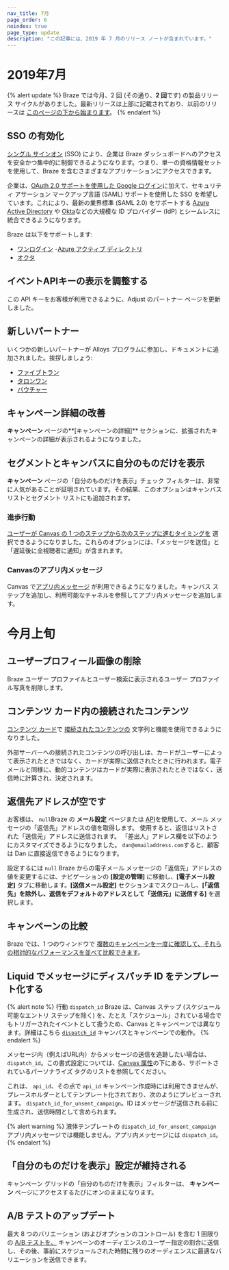 ```yaml
---
nav_title: 7月
page_order: 6
noindex: true
page_type: update
description: "この記事には、2019 年 7 月のリリース ノートが含まれています。"
---
```


# 2019年7月

{% alert update %}
Braze では今月、2 回 (その通り、**2 回**です) の製品リリース サイクルがありました。最新リリースは上部に記載されており、以前のリリースは [このページの下から始まります](#earlier-this-month)。
{% endalert %}

## SSO の有効化

[シングル サインオン]({{site.baseurl}}/user_guide/administrative/access_braze/single_sign_on/) (SSO) により、企業は Braze ダッシュボードへのアクセスを安全かつ集中的に制御できるようになります。つまり、単一の資格情報セットを使用して、Braze を含むさまざまなアプリケーションにアクセスできます。

企業は、[OAuth 2.0 サポートを使用した Google ログイン](https://developers.google.com/identity/protocols/OAuth2)に加えて、セキュリティ アサーション マークアップ言語 (SAML) サポートを使用した SSO を希望しています。これにより、最新の業界標準 (SAML 2.0) をサポートする [Azure Active Directory]({{site.baseurl}}/user_guide/administrative/access_braze/single_sign_on/azure_ad/) や [Okta]({{site.baseurl}}/user_guide/administrative/access_braze/single_sign_on/okta/)などの大規模な ID プロバイダー (IdP) とシームレスに統合できるようになります。

Braze は以下をサポートします:
- [ワンログイン]({{site.baseurl}}/user_guide/administrative/access_braze/single_sign_on/onelogin/)
-[Azure アクティブ ディレクトリ]({{site.baseurl}}/user_guide/administrative/access_braze/single_sign_on/azure_ad/)
- [オクタ]({{site.baseurl}}/user_guide/administrative/access_braze/single_sign_on/okta/)

## イベントAPIキーの表示を調整する

この API キーをお客様が利用できるように、Adjust のパートナー ページを更新しました。

## 新しいパートナー

いくつかの新しいパートナーが Alloys プログラムに参加し、ドキュメントに追加されました。挨拶しましょう:
- [ファイブトラン]({{site.baseurl}}/partners/fivetran/)
- [タロンワン]({{site.baseurl}}/partners/talonone/)
- [バウチャー]({{site.baseurl}}/partners/voucherify/)

## キャンペーン詳細の改善

**キャンペーン** ページの**[キャンペーンの詳細]** セクションに、拡張されたキャンペーンの詳細が表示されるようになりました。

## セグメントとキャンバスに自分のものだけを表示

**キャンペーン** ページの「自分のものだけを表示」チェック フィルターは、非常に人気があることが証明されています。その結果、このオプションはキャンバス リストとセグメント リストにも追加されます。

### 進歩行動

[ユーザーが Canvas の 1 つのステップから次のステップに進むタイミングを]({{site.baseurl}}/user_guide/engagement_tools/canvas/create_a_canvas/advancement/) 選択できるようになりました。これらのオプションには、「メッセージを送信」と「遅延後に全視聴者に通知」が含まれます。

### Canvasのアプリ内メッセージ

Canvas で[アプリ内メッセージ]({{site.baseurl}}/user_guide/engagement_tools/canvas/create_a_canvas/in-app_messages_in_canvas/) が利用できるようになりました。キャンバス ステップを追加し、利用可能なチャネルを参照してアプリ内メッセージを追加します。

# 今月上旬

## ユーザープロフィール画像の削除

Braze ユーザー プロファイルとユーザー検索に表示されるユーザー プロファイル写真を削除します。

## コンテンツ カード内の接続されたコンテンツ

[コンテンツ カード]({{site.baseurl}}/user_guide/message_building_by_channel/content_cards/overview/)で [接続されたコンテンツの]({{site.baseurl}}/user_guide/personalization_and_dynamic_content/connected_content/about_connected_content/#about-connected-content) 文字列と機能を使用できるようになりました。

外部サーバーへの接続されたコンテンツの呼び出しは、カードがユーザーによって表示されたときではなく、カードが実際に送信されたときに行われます。電子メールと同様に、動的コンテンツはカードが実際に表示されたときではなく、送信時に計算され、決定されます。

## 返信先アドレスが空です

お客様は、 `null`Braze の **メール設定** ページまたは [API]({{site.baseurl}}/api/endpoints/messaging/#email-object-specification)を使用して、メール メッセージの「返信先」アドレスの値を取得します。 使用すると、返信はリストされた「送信元」アドレスに送信されます。 「差出人」アドレス欄を以下のようにカスタマイズできるようになりました。 `dan@emailaddress.com`すると、顧客は Dan に直接返信できるようになります。

設定するには `null` Braze からの電子メール メッセージの「返信先」アドレスの値を変更するには、ナビゲーションの **[設定の管理]** に移動し、**[電子メール設定]** タブに移動します。**[送信メール設定]** セクションまでスクロールし、**[「返信先」を除外し、返信をデフォルトのアドレスとして「送信元」に送信する]** を選択します。

## キャンペーンの比較

Braze では、1 つのウィンドウで [複数のキャンペーンを一度に確認して、それらの相対的なパフォーマンスを並べて比較できます]({{site.baseurl}}/user_guide/engagement_tools/campaigns/testing_and_more/comparing_campaigns/)。

## Liquid でメッセージにディスパッチ ID をテンプレート化する

{% alert note %}
行動 `dispatch_id` Braze は、Canvas ステップ (スケジュール可能なエントリ ステップを除く) を、たとえ「スケジュール」されている場合でもトリガーされたイベントとして扱うため、Canvas とキャンペーンでは異なります。詳細はこちら [`dispatch_id`]({{site.baseurl}}/help/help_articles/data/dispatch_id/) キャンバスとキャンペーンでの動作。
{% endalert %}

メッセージ内（例えばURL内）からメッセージの送信を追跡したい場合は、 `dispatch_id`。この書式設定については、[Canvas 属性]({{site.baseurl}}/user_guide/personalization_and_dynamic_content/liquid/supported_personalization_tags/)の下にある、サポートされているパーソナライズ タグのリストを参照してください。

これは、 `api_id`、その点で `api_id` キャンペーン作成時には利用できませんが、プレースホルダーとしてテンプレート化されており、次のようにプレビューされます。 `dispatch_id_for_unsent_campaign`。ID はメッセージが送信される前に生成され、送信時間として含められます。

{% alert warning %}
液体テンプレートの `dispatch_id_for_unsent_campaign` アプリ内メッセージでは機能しません。アプリ内メッセージには `dispatch_id`。
{% endalert %}

## 「自分のものだけを表示」設定が維持される

キャンペーン グリッドの「自分のものだけを表示」フィルターは、 **キャンペーン** ページにアクセスするたびにオンのままになります。

## A/B テストのアップデート

最大 8 つのバリエーション (およびオプションのコントロール) を含む 1 回限りの [A/B テストを、]({{site.baseurl}}/user_guide/engagement_tools/campaigns/testing_and_more/multivariate_testing/) キャンペーンのオーディエンスのユーザー指定の割合に送信し、その後、事前にスケジュールされた時間に残りのオーディエンスに最適なバリエーションを送信できます。

